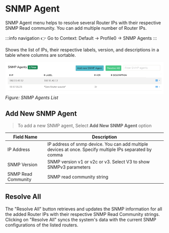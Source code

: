 # SNMP Agent


SNMP Agent menu helps to resolve several Router IPs with their respective SNMP
Read community. You can add multiple number of Router IPs.

:::info navigation
:point_right: Go to Context: Default &rarr; Profile0 &rarr; SNMP Agents
:::

Shows the list of IPs, their respective labels, version, and descriptions in a table where columns are sortable.

![](images/snmpagent.png)  
*Figure: SNMP Agents List*


## Add New SNMP Agent

> To add a new SNMP agent, Select **Add New SNMP Agent** option

| Field Name          | Description                                                        |
| ------------------- | ------------------------------------------------------------------ |
| IP Address          | IP address of snmp device. You can add multiple devices at once. Specify multiple IPs separated by comma                                                                         |
| SNMP Version        | SNMP version v1 or v2c or v3. Select V3 to show SNMPv3 parameters  |
| SNMP Read Community | SNMP read community string                                         |

## Resolve All

The "Resolve All" button retrieves and updates the SNMP information for all the added Router IPs with their respective SNMP Read Community strings. Clicking on "Resolve All" syncs the system's data with the current SNMP configurations of the listed routers. 

